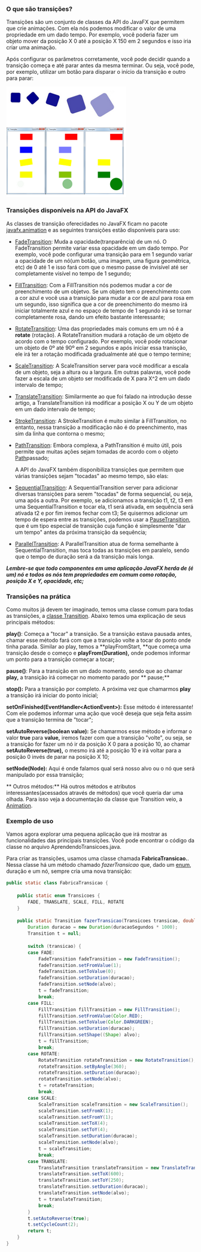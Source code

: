 ###                                                                                                                                                                                                                                                                                                                                                                                                                                                                                                                                                                                                                                                                                                                                                                                                                                                                                                                                                                                                                                                                                                                                                                                                                                                                                                                                                                                                                                                                                                                                                                                                                                                                                                                                                                                                                                                                                                                                                                                                                                                                                                                                                                                                                                                                                                                                                                                                                                                                                                                                                                                                                                                                                                                                                                                                                                                                                                                                                                                                                                                                                                                                                                                                                                                                                                                                                                                                                                                                                                                                                                                                                                                                                                                                                                                                                                                                                                                                                                                                                                                                                                                                                                                                                                                                                                                                                                                                                                                                                                                                                                                                                                                                                                                                                                                                                                                                                                                                                                                                                                                                                                                                                                                                                                                                                                                                                                                                                                                                                                                                                                                                                                                                                                                                                                                                                                 O que são transições?

Transições são um conjunto de classes da API do JavaFX  que  permitem que crie animações. Com ela nós podemos modificar o valor de uma propriedade em um dado tempo. Por exemplo, você poderia fazer um objeto mover da posição X 0 até a posição X 150 em 2 segundos e isso iria criar uma animação.

Após configurar os parâmetros corretamente, você pode decidir quando a transição começa e até parar antes da mesma terminar. Ou seja, você pode, por exemplo, utilizar um botão para disparar o início da transição e outro para parar:

![](/imagens/telas/transicoes.png)

### Transições disponíveis na API do JavaFX

As classes de transição oferecidades no JavaFX ficam no pacote [javafx.animation](http://docs.oracle.com/javafx/2/api/javafx/animation/package-frame.html) e as seguintes transições estão disponíveis para uso:

* [FadeTransition](http://docs.oracle.com/javafx/2/api/javafx/animation/FadeTransition.html): Muda a opacidade\(tranparência\) de um nó. O FadeTransition permite variar essa opacidade em um dado tempo. Por exemplo, você pode configurar uma transição para em 1 segundo variar a opacidade de um nó\(um botão, uma imagem, uma figura geométrica, etc\) de 0 até 1 e isso fará com que o mesmo passe de invisível até ser completamente visível no tempo de 1 segundo;
* [FillTransition](http://docs.oracle.com/javafx/2/api/javafx/animation/FillTransition.html): Com a FillTransition nós podemos mudar a cor de preenchimento de um objetvo. Se um objeto tem o preenchimento com a cor azul e você usa a transição para mudar a cor de azul para rosa em um segundo, isso significa que a cor de preenchimento do mesmo irá iniciar totalmente azul e no espaço de tempo de 1 segundo irá se tornar completamente rosa, dando um efeito bastante interessante;
* [RotateTransition](http://docs.oracle.com/javafx/2/api/javafx/animation/RotateTransition.html): Uma das propriedades mais comuns em um nó é a **rotate** \(rotação\). A RotateTransition mudará a rotação de um objeto de acordo com o tempo configurado. Por exemplo, você pode rotacionar um objeto de 0º até 90º em 2 segundos e após iniciar essa tranisção, ele irá ter a rotação modificada gradualmente até que o tempo termine;
* [ScaleTransition](http://docs.oracle.com/javafx/2/api/javafx/animation/ScaleTransition.html): A ScaleTransition server para você modificar a escala de um objeto, seja a altura ou a largura. Em outras palavras, você pode fazer a escala de um objeto ser modificada de X para X^2  em um dado intervalo de tempo;
* [TranslateTransition](http://docs.oracle.com/javafx/2/api/javafx/animation/TranslateTransition.html): Similarmente ao que foi falado na introdução desse artigo, a TranslateTransition irá modificar a posição X ou Y de um objeto em um dado intervalo de tempo;
* [StrokeTransition](http://docs.oracle.com/javafx/2/api/javafx/animation/StrokeTransition.html): A StrokeTransition é muito similar à FillTransition, no entanto, nessa transição a modificação não é do preenchimento, mas sim da linha que contorna o mesmo;
* [PathTransition](http://docs.oracle.com/javafx/2/api/javafx/animation/PathTransition.html): Embora complexa, a PathTransition é muito útil, pois permite que muitas ações sejam tomadas de acordo com o objeto [Path](http://docs.oracle.com/javafx/2/api/javafx/scene/shape/Path.html)passado;

  A API do JavaFX também disponibiliza transições que permitem que várias transições sejam "tocadas" ao mesmo tempo, são elas:

* [SequentialTransition](http://docs.oracle.com/javafx/2/api/javafx/animation/SequentialTransition.html): A SequentialTransition server para adicionar diversas transições para serem "tocadas" de forma sequencial, ou seja, uma após a outra. Por exemplo, se adicionamos a transição t1, t2, t3 em uma SequentialTransition e tocar ela, t1 será ativada, em sequência será ativada t2 e por fim iremos fechar com t3; Se quisermos adicionar um tempo de espera entre as transições, podemos usar a [PauseTransition](http://docs.oracle.com/javafx/2/api/javafx/animation/PauseTransition.html), que é um tipo especial de transição cuja função é simplesmente "dar um tempo" antes da próxima transição da sequência;

* [ParallelTransition](http://docs.oracle.com/javafx/2/api/javafx/animation/ParallelTransition.html): A ParallelTransition atua de forma semelhante à SequentialTransition, mas toca todas as transições em paralelo, sendo que o tempo de duração será a da transição mais longa.

_**Lembre-se que todo componentes em uma aplicação JavaFX herda de \(é um\) nó e todos os nós tem propriedades em comum como rotação, posição X e Y, opacidade, etc;**_

### Transições na prática

Como muitos já devem ter imaginado, temos uma classe comum para todas as transições, a [classe Transition](http://docs.oracle.com/javafx/2/api/javafx/animation/Transition.html).  Abaixo temos uma explicação de seus principais métodos:

**play\(\)**: Começa a "tocar" a transição. Se a transição estava pausada antes, chamar esse método fará com que a transição volte a tocar do ponto onde tinha parada. Similar ao play, temos a **playFromStart, **que começa uma transição desde o começo e **playFrom\(Duration\),** onde podemos informar um ponto para a transição começar a tocar;

**pause\(\)**: Para a transição em um dado momento, sendo que ao chamar **play,** a transição irá começar no momento parado por ** pause;**

**stop\(\):** Para a transição por completo. A próxima vez que chamarmos **play** a transição irá iniciar do ponto inicial;

**setOnFinished\(EventHandler&lt;ActionEvent&gt;\):** Esse método é interessante! Com ele podemos informar uma ação que você deseja que seja feita assim que a transição termina de "tocar";

**setAutoReverse\(boolean value\):** Se chamarmos esse método e informar o valor **true** para **value,** iremos fazer com que a transição "volte", ou seja, se a transição for fazer um nó ir da posição X 0 para a posição 10, ao chamar **setAutoReverse\(true\),** o mesmo irá até a posição 10 e irá voltar para a posição 0 invés de parar na posição X 10;

**setNode\(Node\):** Aqui é onde falamos qual será nosso alvo ou o nó que será manipulado por essa transição;

** Outros métodos:** Há outros métodos e atributos interessantes\(acessados através de métodos\) que você queria dar uma olhada. Para isso veja a documentação da classe que Transition veio, a [Animation](http://docs.oracle.com/javafx/2/api/javafx/animation/Animation.html).

### Exemplo de uso

Vamos agora explorar uma pequena aplicação que irá mostrar as funcionalidades das principais transições. Você pode encontrar o código da classe no arquivo AprendendoTransicoes.java.

Para criar as transições, usamos uma classe chamada **FabricaTransicao.**.  Nessa classe há um método chamado _fazerTransicao_ que, dado um [enum](http://docs.oracle.com/javase/tutorial/java/javaOO/enum.html), duração e um nó, sempre cria uma nova transição:

```java
public static class FabricaTransicao {

	public static enum Transicoes {
		FADE, TRANSLATE, SCALE, FILL, ROTATE
	}

	public static Transition fazerTransicao(Transicoes transicao, double duracaoSegundos, Node alvo) {
		Duration duracao = new Duration(duracaoSegundos * 1000);
		Transition t = null;

		switch (transicao) {
		case FADE:
			FadeTransition fadeTransition = new FadeTransition();
			fadeTransition.setFromValue(1);
			fadeTransition.setToValue(0);
			fadeTransition.setDuration(duracao);
			fadeTransition.setNode(alvo);
			t = fadeTransition;
			break;
		case FILL:
			FillTransition fillTransition = new FillTransition();
			fillTransition.setFromValue(Color.RED);
			fillTransition.setToValue(Color.DARKGREEN);
			fillTransition.setDuration(duracao);
			fillTransition.setShape((Shape) alvo);
			t = fillTransition;
			break;
		case ROTATE:
			RotateTransition rotateTransition = new RotateTransition();
			rotateTransition.setByAngle(360);
			rotateTransition.setDuration(duracao);
			rotateTransition.setNode(alvo);
			t = rotateTransition;
			break;
		case SCALE:
			ScaleTransition scaleTransition = new ScaleTransition();
			scaleTransition.setFromX(1);
			scaleTransition.setFromY(1);
			scaleTransition.setToX(4);
			scaleTransition.setToY(4);
			scaleTransition.setDuration(duracao);
			scaleTransition.setNode(alvo);
			t = scaleTransition;
			break;
		case TRANSLATE:
			TranslateTransition translateTransition = new TranslateTransition();
			translateTransition.setToX(600);
			translateTransition.setToY(250);
			translateTransition.setDuration(duracao);
			translateTransition.setNode(alvo);
			t = translateTransition;
			break;
		}
		t.setAutoReverse(true);
		t.setCycleCount(2);
		return t;
	}
}
```



